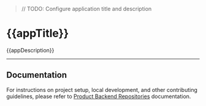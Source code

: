> // TODO: Configure application title and description

# {{appTitle}}

{{appDescription}}

---

## Documentation

For instructions on project setup, local development, and other contributing guidelines, please refer to [Product Backend Repositories](https://gorila.atlassian.net/wiki/spaces/BACK/pages/2761818557/Repositories) documentation.
